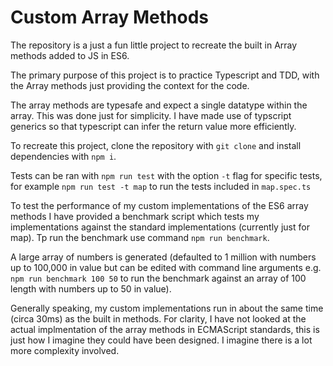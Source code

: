 # Custom Array Methods

The repository is a just a fun little project to recreate the built in Array methods added to JS in ES6.

The primary purpose of this project is to practice Typescript and TDD, with the Array methods just providing the context for the code.

The array methods are typesafe and expect a single datatype within the array. This was done just for simplicity. I have made use of typscript generics so that typescript can infer the return value more efficiently.

To recreate this project, clone the repository with `git clone` and install dependencies with `npm i`.

Tests can be ran with `npm run test` with the option `-t` flag for specific tests, for example `npm run test -t map` to run the tests included in `map.spec.ts`

To test the performance of my custom implementations of the ES6 array methods I have provided a benchmark script which tests my implementations against the standard implementations (currently just for map). Tp run the benchmark use command `npm run benchmark`.

A large array of numbers is generated (defaulted to 1 million with numbers up to 100,000 in value but can be edited with command line arguments e.g. `npm run benchmark 100 50` to run the benchmark against an array of 100 length with numbers up to 50 in value).

Generally speaking, my custom implementations run in about the same time (circa 30ms) as the built in methods. For clarity, I have not looked at the actual implmentation of the array methods in ECMAScript standards, this is just how I imagine they could have been designed. I imagine there is a lot more complexity involved.